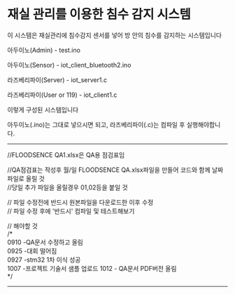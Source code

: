 # 재실 관리를 이용한 침수 감지 시스템
이 시스템은 재실관리에 침수감지 센서를 넣어 방 안의 침수를 감지하는 시스템입니다


아두이노(Admin) - test.ino

아두이노(Sensor) - iot_client_bluetooth2.ino

라즈베리파이(Server) - iot_server1.c

라즈베리파이(User or 119) - iot_client1.c


이렇게 구성된 시스템입니다

아두이노(.ino)는 그대로 넣으시면 되고, 
라즈베리파이(.c)는 컴파일 후 실행해야합니다.
*******
//FLOODSENCE QA1.xlsx은 QA용 점검표임 

//QA점검표는 작성후 월/일 FLOODSENCE QA.xlsx파일을 만들어 코드와 함께 날짜 파일로 올릴 것  
//당일 추가 파일을 올릴경우 01,02등을 붙일 것  


// 파일 수정전에 반드시 원본파일을 다운로드한 이후 수정  
// 파일 수정 후에 '반드시' 컴파일 및 테스트해보기  

// 해야할 것   
/*  
0910 -QA문서 수정하고 올림  
0925 -대회 떨어짐   
0927 -stm32 1차 이식 성공  
1007 -프로젝트 기술서 샘플 업로드 
1012 - QA문서 PDF버전 올림  
*/  
*******
